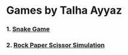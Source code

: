 # Games by Talha Ayyaz

### 1. [Snake Game](https://github.com/talhaticx/Games/tree/main/game%201)
### 2. [Rock Paper Scissor Simulation](https://github.com/talhaticx/Games/tree/main/game%202)
